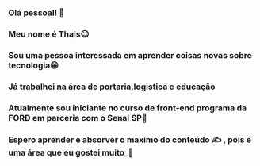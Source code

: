 
### Olá pessoal! 👋

### Meu nome é Thais:wink:
### Sou uma pessoa interessada em aprender coisas novas sobre tecnologia:grin:
### Já trabalhei na área de portaria,logistica e educação
### Atualmente sou iniciante no curso de front-end programa da FORD em parceria com o  Senai SP:eyes:
### Espero aprender e absorver o maximo do conteúdo :writing_hand:	, pois é uma área que eu gostei muito_:revolving_hearts: